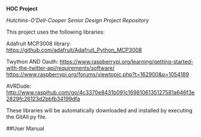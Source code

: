 **HOC Project**

*Hutchins-O'Dell-Cooper Senior Design Project Repository*

This project uses the following libraries:

Adafruit MCP3008 library:
https://github.com/adafruit/Adafruit_Python_MCP3008

Twython AND Oauth:
https://www.raspberrypi.org/learning/getting-started-with-the-twitter-api/requirements/software/
https://www.raspberrypi.org/forums/viewtopic.php?t=162900&p=1054189

AVRDude:
http://www.raspihub.com/go/4c3370e8431b091c1698106135127581a646f3e2829fc26123d2bbfb34199dfa

These libraries will be automatically downloaded and installed by executing the GitAll.py file.

##User Manual
